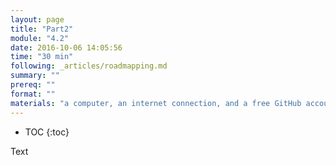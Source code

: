 ```yaml
---
layout: page
title: "Part2"
module: "4.2"
date: 2016-10-06 14:05:56
time: "30 min"
following: _articles/roadmapping.md
summary: ""
prereq: ""
format: ""
materials: "a computer, an internet connection, and a free GitHub account"
---
```

* TOC
{:toc}


Text
